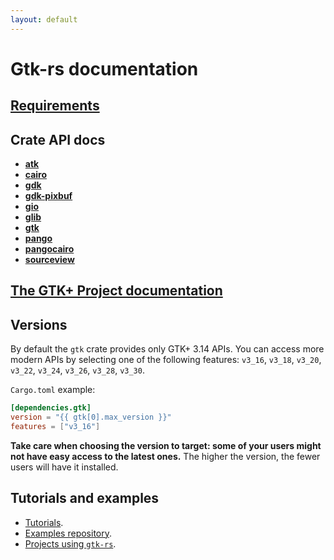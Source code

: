 ```yaml
---
layout: default
---
```

# Gtk-rs documentation

## [Requirements](requirements.html)

## Crate API docs

 - [**atk**](../docs/atk/)
 - [**cairo**](../docs/cairo/)
 - [**gdk**](../docs/gdk/)
 - [**gdk-pixbuf**](../docs/gdk_pixbuf/)
 - [**gio**](../docs/gio/)
 - [**glib**](../docs/glib/)
 - [**gtk**](../docs/gtk/)
 - [**pango**](../docs/pango/)
 - [**pangocairo**](../docs/pangocairo/)
 - [**sourceview**](../docs/sourceview/)

## [The GTK+ Project documentation](http://www.gtk.org/documentation.php)

## Versions

By default the `gtk` crate provides only GTK+ 3.14 APIs. You can access more
modern APIs by selecting one of the following features: `v3_16`, `v3_18`, `v3_20`, `v3_22`, `v3_24`, `v3_26`, `v3_28`, `v3_30`.

`Cargo.toml` example:

~~~toml
[dependencies.gtk]
version = "{{ gtk[0].max_version }}"
features = ["v3_16"]
~~~

**Take care when choosing the version to target: some of your users might
not have easy access to the latest ones.** The higher the version, the fewer
users will have it installed.

## Tutorials and examples

 * [Tutorials](/docs-src/tutorial).
 * [Examples repository](https://github.com/gtk-rs/examples).
 * [Projects using `gtk-rs`](/#projects-using-gtk-rs).

